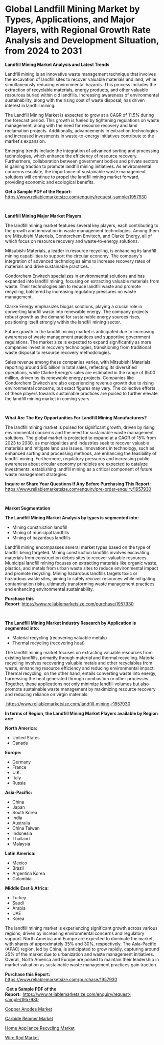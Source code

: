 <p><h1>Global Landfill Mining Market by Types, Applications, and Major Players, with Regional Growth Rate Analysis and Development Situation, from 2024 to 2031</h1></p><p><strong>Landfill Mining Market Analysis and Latest Trends</strong></p>
<p><p>Landfill mining is an innovative waste management technique that involves the excavation of landfill sites to recover valuable materials and land, while simultaneously reducing environmental hazards. This process includes the extraction of recyclable materials, energy products, and other valuable resources buried within old landfills. Increasing awareness of environmental sustainability, along with the rising cost of waste disposal, has driven interest in landfill mining.</p><p>The Landfill Mining Market is expected to grow at a CAGR of 11.5% during the forecast period. This growth is fueled by tightening regulations on waste management, along with the need for resource recovery and land reclamation projects. Additionally, advancements in extraction technologies and increased investments in waste-to-energy initiatives contribute to the market's expansion. </p><p>Emerging trends include the integration of advanced sorting and processing technologies, which enhance the efficiency of resource recovery. Furthermore, collaboration between government bodies and private sectors is gaining traction to promote landfill mining initiatives. As environmental concerns escalate, the importance of sustainable waste management solutions will continue to propel the landfill mining market forward, providing economic and ecological benefits.</p></p>
<p><strong>Get a Sample PDF of the Report:&nbsp;</strong> <a href="https://www.reliablemarketsize.com/enquiry/request-sample/1957930?utm_campaign=1133&utm_medium=2&utm_source=Github&utm_content=ia&utm_term=08112024&utm_id=landfill-mining">https://www.reliablemarketsize.com/enquiry/request-sample/1957930</a></p>
<p>&nbsp;</p>
<p><strong>Landfill Mining Major Market Players</strong></p>
<p><p>The landfill mining market features several key players, each contributing to the growth and innovation in waste management technologies. Among them are Mitsubishi Materials, Condorchem Envitech, and Clarke Energy, all of which focus on resource recovery and waste-to-energy solutions.</p><p>Mitsubishi Materials, a leader in resource recycling, is enhancing its landfill mining capabilities to support the circular economy. The company's integration of advanced technologies aims to increase recovery rates of materials and drive sustainable practices.</p><p>Condorchem Envitech specializes in environmental solutions and has expanded into landfill mining, focusing on extracting valuable materials from waste. Their technologies aim to reduce landfill waste and promote recycling, bolstered by increasing regulatory pressures on waste management.</p><p>Clarke Energy emphasizes biogas solutions, playing a crucial role in converting landfill waste into renewable energy. The company projects robust growth as the demand for sustainable energy sources rises, positioning itself strongly within the landfill mining sector.</p><p>Future growth in the landfill mining market is anticipated due to increasing awareness of waste management practices and supportive government regulations. The market size is expected to expand significantly as more companies invest in recovery technologies, transitioning from traditional waste disposal to resource recovery methodologies.</p><p>Sales revenue among these companies varies, with Mitsubishi Materials reporting around $15 billion in total sales, reflecting its diversified operations, while Clarke Energy’s sales are estimated in the range of $500 million, driven by its renewable energy projects. Companies like Condorchem Envitech are also experiencing revenue growth due to rising environmental concerns, but exact figures may vary. The collective efforts of these players towards sustainable practices are poised to further elevate the landfill mining market in coming years.</p></p>
<p>&nbsp;</p>
<p><strong>What Are The Key Opportunities For Landfill Mining Manufacturers?</strong></p>
<p><p>The landfill mining market is poised for significant growth, driven by rising environmental concerns and the need for sustainable waste management solutions. The global market is projected to expand at a CAGR of 15% from 2023 to 2030, as municipalities and industries seek to recover valuable materials and mitigate land use issues. Innovations in technology, such as enhanced sorting and processing methods, are enhancing the feasibility of landfill mining. Furthermore, regulatory pressures and increasing public awareness about circular economy principles are expected to catalyze investments, establishing landfill mining as a critical component of future waste management strategies.</p></p>
<p><strong>Inquire or Share Your Questions If Any Before Purchasing This Report:</strong> <a href="https://www.reliablemarketsize.com/enquiry/pre-order-enquiry/1957930?utm_campaign=1133&utm_medium=2&utm_source=Github&utm_content=ia&utm_term=08112024&utm_id=landfill-mining">https://www.reliablemarketsize.com/enquiry/pre-order-enquiry/1957930</a></p>
<p>&nbsp;</p>
<p><strong>Market Segmentation</strong></p>
<p><strong>The Landfill Mining Market Analysis by types is segmented into:</strong></p>
<p><ul><li>Mining construction landfill</li><li>Mining of municipal landfills</li><li>Mining of hazardous landfills</li></ul></p>
<p><p>Landfill mining encompasses several market types based on the type of landfill being targeted. Mining construction landfills involves excavating materials from construction debris sites to recover valuable resources. Municipal landfill mining focuses on extracting materials like organic waste, plastics, and metals from urban waste sites to reduce environmental impact and promote recycling. Mining hazardous landfills targets toxic or hazardous waste sites, aiming to safely recover resources while mitigating contamination risks, ultimately transforming waste management practices and enhancing environmental sustainability.</p></p>
<p><strong>Purchase this Report:&nbsp;</strong><a href="https://www.reliablemarketsize.com/purchase/1957930?utm_campaign=1133&utm_medium=2&utm_source=Github&utm_content=ia&utm_term=08112024&utm_id=landfill-mining">https://www.reliablemarketsize.com/purchase/1957930</a></p>
<p>&nbsp;</p>
<p><strong>The Landfill Mining Market Industry Research by Application is segmented into:</strong></p>
<p><ul><li>Material recycling (recovering valuable metals)</li><li>Thermal recycling (recovering heat)</li></ul></p>
<p><p>The landfill mining market focuses on extracting valuable resources from existing landfills, primarily through material and thermal recycling. Material recycling involves recovering valuable metals and other recyclables from waste, enhancing resource efficiency and reducing environmental impact. Thermal recycling, on the other hand, entails converting waste into energy, harnessing the heat generated through combustion or other processes. Together, these applications not only minimize landfill volumes but also promote sustainable waste management by maximizing resource recovery and reducing reliance on virgin materials.</p></p>
<p><a href="https://www.reliablemarketsize.com/landfill-mining-r1957930?utm_campaign=1133&utm_medium=2&utm_source=Github&utm_content=ia&utm_term=08112024&utm_id=landfill-mining">&nbsp;https://www.reliablemarketsize.com/landfill-mining-r1957930</a></p>
<p><strong>In terms of Region, the Landfill Mining Market Players available by Region are:</strong></p>
<p>
    <p> <strong> North America: </strong>
        <ul>
            <li>United States</li>
            <li>Canada</li>
        </ul>
        </p> 
    <p> <strong> Europe: </strong>
        <ul>
            <li>Germany</li>
            <li>France</li>
            <li>U.K.</li>
            <li>Italy</li>
            <li>Russia</li>
        </ul>
        </p> 
    <p> <strong> Asia-Pacific: </strong>
        <ul>
            <li>China</li>
            <li>Japan</li>
            <li>South Korea</li>
            <li>India</li>
            <li>Australia</li>
            <li>China Taiwan</li>
            <li>Indonesia</li>
            <li>Thailand</li>
            <li>Malaysia</li>
        </ul>
        </p> 
    <p> <strong> Latin America: </strong>
        <ul>
            <li>Mexico</li>
            <li>Brazil</li>
            <li>Argentina Korea</li>
            <li>Colombia</li>
        </ul>
        </p> 
    <p> <strong> Middle East & Africa: </strong>
        <ul>
            <li>Turkey</li>
            <li>Saudi</li>
            <li>Arabia</li>
            <li>UAE</li>
            <li>Korea</li>
        </ul>
    </p>
    </p>
<p><p>The landfill mining market is experiencing significant growth across various regions, driven by increasing environmental concerns and regulatory support. North America and Europe are expected to dominate the market, with shares of approximately 35% and 30%, respectively. The Asia-Pacific (APAC) region, led by China, is anticipated to grow rapidly, capturing around 25% of the market due to urbanization and waste management initiatives. Overall, North America and Europe are poised to maintain their leadership in market valuation as sustainable waste management practices gain traction.</p></p>
<p><strong>Purchase this Report: </strong><a href="https://www.reliablemarketsize.com/purchase/1957930?utm_campaign=1133&utm_medium=2&utm_source=Github&utm_content=ia&utm_term=08112024&utm_id=landfill-mining">https://www.reliablemarketsize.com/purchase/1957930</a></p>
<p>&nbsp;<strong>Get a Sample PDF of the Report:&nbsp;&nbsp;</strong><a href="https://www.reliablemarketsize.com/enquiry/request-sample/1957930?utm_campaign=1133&utm_medium=2&utm_source=Github&utm_content=ia&utm_term=08112024&utm_id=landfill-mining">https://www.reliablemarketsize.com/enquiry/request-sample/1957930</a></p>
<p><strong></strong></p>
<p><p><a href="https://github.com/lakeishabuahb/Market-Research-Report-List-1/blob/main/copper-anodes-market.md?utm_campaign=1133&utm_medium=2&utm_source=Github&utm_content=ia&utm_term=08112024&utm_id=landfill-mining">Copper Anodes Market</a></p><p><a href="https://github.com/sandygraoj2/Market-Research-Report-List-1/blob/main/carbide-reamer-market.md?utm_campaign=1133&utm_medium=2&utm_source=Github&utm_content=ia&utm_term=08112024&utm_id=landfill-mining">Carbide Reamer Market</a></p><p><a href="https://github.com/rosalee3esue/Market-Research-Report-List-1/blob/main/home-appliance-recycling-market.md?utm_campaign=1133&utm_medium=2&utm_source=Github&utm_content=ia&utm_term=08112024&utm_id=landfill-mining">Home Appliance Recycling Market</a></p><p><a href="https://github.com/WillieWoodard/Market-Research-Report-List-6/blob/main/wire-rod-market.md?utm_campaign=1133&utm_medium=2&utm_source=Github&utm_content=ia&utm_term=08112024&utm_id=landfill-mining">Wire Rod Market</a></p></p>